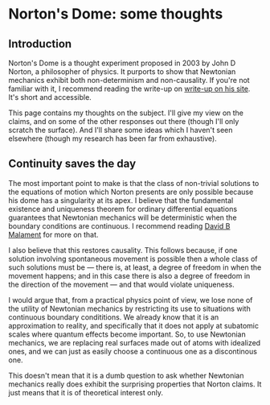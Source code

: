 # Norton's Dome: some thoughts

## Introduction

Norton's Dome is a thought experiment proposed in 2003 by John D Norton, a philosopher of physics. It purports to show that Newtonian mechanics exhibit both non-determinism and non-causality. If you're not familiar with it, I recommend reading the write-up on [write-up on his site][Norton]. It's short and accessible.

This page contains my thoughts on the subject. I'll give my view on the claims, and on some of the other responses out there (though I'll only scratch the surface). And I'll share some ideas which I haven't seen elsewhere (though my research has been far from exhaustive).

## Continuity saves the day

The most important point to make is that the class of non-trivial solutions to the equations of motion which Norton presents are only possible because his dome has a singularity at its apex. I believe that the fundamental existence and uniqueness theorem for ordinary differential equations guarantees that Newtonian mechanics will be deterministic when the boundary conditions are continuous. I recommend reading [David B Malament][Malament] for more on that.

I also believe that this restores causality. This follows because, if one solution involving spontaneous movement is possible then a whole class of such solutions must be — there is, at least, a degree of freedom in when the movement happens; and in this case there is also a degree of freedom in the direction of the movement — and that would violate uniqueness.

I would argue that, from a practical physics point of view, we lose none of the utility of Newtonian mechanics by restricting its use to situations with continuous boundary condititions. We already know that it is an approximation to reality, and specifically that it does not apply at subatomic scales where quantum effects become important. So, to use Newtonian mechanics, we are replacing real surfaces made out of atoms with idealized ones, and we can just as easily choose a continuous one as a discontinous one.

This doesn't mean that it is a dumb question to ask whether Newtonian mechanics really does exhibit the surprising properties that Norton claims. It just means that it is of theoretical interest only.

[Norton]: https://sites.pitt.edu/~jdnorton/Goodies/Dome/index.html
[Malament]: https://philsci-archive.pitt.edu/3195/1/NortonDome.pdf
